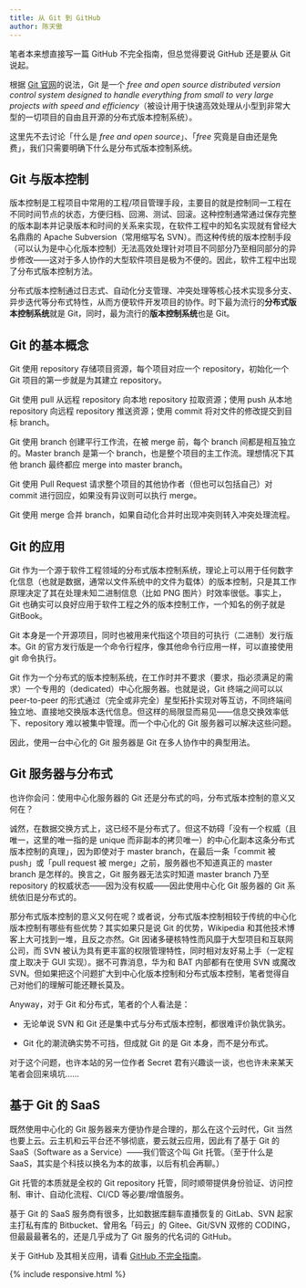 ```yaml
---
title: 从 Git 到 GitHub
author: 陈天傲
---
```


笔者本来想直接写一篇 GitHub 不完全指南，但总觉得要说 GitHub 还是要从 Git 说起。

根据 [Git 官网](https://git-scm.com)的说法，Git 是一个 *free and open source distributed version control system designed to handle everything from small to very large projects with speed and efficiency*（被设计用于快速高效处理从小型到非常大型的一切项目的自由且开源的分布式版本控制系统）。

这里先不去讨论「什么是 *free and open source*」、「*free* 究竟是自由还是免费」，我们只需要明确下什么是分布式版本控制系统。

## Git 与版本控制

版本控制是工程项目中常用的工程/项目管理手段，主要目的就是控制同一工程在不同时间节点的状态，方便归档、回溯、测试、回滚。这种控制通常通过保存完整的版本副本并记录版本和时间的关系来实现，在软件工程中的知名实现就有曾经大名鼎鼎的 Apache Subversion（常用缩写名 SVN）。而这种传统的版本控制手段（可以认为是中心化版本控制）无法高效处理针对项目不同部分乃至相同部分的异步修改——这对于多人协作的大型软件项目是极为不便的。因此，软件工程中出现了分布式版本控制方法。

分布式版本控制通过日志式、自动化分支管理、冲突处理等核心技术实现多分支、异步迭代等分布式特性，从而方便软件开发项目的协作。时下最为流行的**分布式版本控制系统**就是 Git，同时，最为流行的**版本控制系统**也是 Git。

## Git 的基本概念

Git 使用 repository 存储项目资源，每个项目对应一个 repository，初始化一个 Git 项目的第一步就是为其建立 repository。

Git 使用 pull 从远程 repository 向本地 repository 拉取资源；使用 push 从本地 repository 向远程 repository 推送资源；使用 commit 将对文件的修改提交到目标 branch。

Git 使用 branch 创建平行工作流，在被 merge 前，每个 branch 间都是相互独立的。Master branch 是第一个 branch，也是整个项目的主工作流。理想情况下其他 branch 最终都应 merge into master branch。

Git 使用 Pull Request 请求整个项目的其他协作者（但也可以包括自己）对 commit 进行回应，如果没有异议则可以执行 merge。

Git 使用 merge 合并 branch，如果自动化合并时出现冲突则转入冲突处理流程。

## Git 的应用

Git 作为一个源于软件工程领域的分布式版本控制系统，理论上可以用于任何数字化信息（也就是数据，通常以文件系统中的文件为载体）的版本控制，只是其工作原理决定了其在处理未知二进制信息（比如 PNG 图片）时效率很低。事实上，Git 也确实可以良好应用于软件工程之外的版本控制工作，一个知名的例子就是 GitBook。

Git 本身是一个开源项目，同时也被用来代指这个项目的可执行（二进制）发行版本。Git 的官方发行版是一个命令行程序，像其他命令行应用一样，可以直接使用 git 命令执行。

Git 作为一个分布式的版本控制系统，在工作时并不要求（要求，指必须满足的需求）一个专用的（dedicated）中心化服务器。也就是说，Git 终端之间可以以 peer-to-peer 的形式通过（完全或非完全）星型拓扑实现对等互访，不同终端间独立地、直接地交换版本迭代信息。但这样的局限显而易见——信息交换效率低下、repository 难以被集中管理。而一个中心化的 Git 服务器可以解决这些问题。

因此，使用一台中心化的 Git 服务器是 Git 在多人协作中的典型用法。

## Git 服务器与分布式

也许你会问：使用中心化服务器的 Git 还是分布式的吗，分布式版本控制的意义又何在？

诚然，在数据交换方式上，这已经不是分布式了。但这不妨碍「没有一个权威（且唯一，这里的唯一指的是 unique 而非副本的拷贝唯一）的中心化副本这条分布式版本控制的真理」，因为即使对于 master branch，在最后一条「commit 被 push」或「pull request 被 merge」之前，服务器也不知道真正的 master branch 是怎样的。换言之，Git 服务器无法实时知道 master branch 乃至 repository 的权威状态——因为没有权威——因此使用中心化 Git 服务器的 Git 系统依旧是分布式的。

那分布式版本控制的意义又何在呢？或者说，分布式版本控制相较于传统的中心化版本控制有哪些有些优势？其实如果只是说 Git 的优势，Wikipedia 和其他技术博客上大可找到一堆，且反之亦然。Git 因诸多硬核特性而风靡于大型项目和互联网公司，而 SVN 被认为具有更丰富的权限管理特性，同时相对友好易上手（一定程度上取决于 GUI 实现）。据不可靠消息，华为和 BAT 内部都有在使用 SVN 或魔改 SVN。但如果把这个问题扩大到中心化版本控制和分布式版本控制，笔者觉得自己对他们的理解可能还鞭长莫及。

Anyway，对于 Git 和分布式，笔者的个人看法是：

* 无论单说 SVN 和 Git 还是集中式与分布式版本控制，都很难评价孰优孰劣。

* Git 化的潮流确实势不可挡，但成就 Git 的是 Git 本身，而不是分布式。

对于这个问题，也许本站的另一位作者 Secret 君有兴趣谈一谈，也也许未来某天笔者会回来填坑……

## 基于 Git 的 SaaS

既然使用中心化的 Git 服务器来方便协作是合理的，那么在这个云时代，Git 当然也要上云。云主机和云平台还不够彻底，要云就云应用，因此有了基于 Git 的 SaaS（Software as a Service）——我们管这个叫 Git 托管。（至于什么是 SaaS，其实是个科技以换名为本的故事，以后有机会再聊。）

Git 托管的本质就是全权的 Git repository 托管，同时顺带提供身份验证、访问控制、审计、自动化流程、CI/CD 等必要/增值服务。

基于 Git 的 SaaS 服务商有很多，比如数据库翻车直播恢复的 GitLab、SVN 起家主打私有库的 Bitbucket、曾用名「码云」的 Gitee、Git/SVN 双修的 CODING，但最最最著名的，还是几乎成为了 Git 服务的代名词的 GitHub。

关于 GitHub 及其相关应用，请看 [GitHub 不完全指南](/github-guide)。

{% include responsive.html %}

